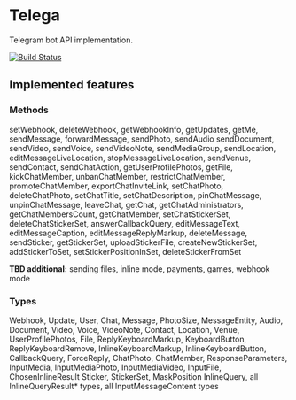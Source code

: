 # Telega
Telegram bot API implementation.

[![Build Status](https://travis-ci.org/nexor/telega.svg?branch=master)](https://travis-ci.org/nexor/telega)

## Implemented features

### Methods

setWebhook, deleteWebhook, getWebhookInfo,
getUpdates, getMe, sendMessage, forwardMessage, sendPhoto, sendAudio
sendDocument, sendVideo, sendVoice, sendVideoNote, sendMediaGroup,
sendLocation, editMessageLiveLocation, stopMessageLiveLocation, sendVenue, sendContact, sendChatAction, getUserProfilePhotos, getFile, kickChatMember,
unbanChatMember, restrictChatMember, promoteChatMember, exportChatInviteLink,
setChatPhoto, deleteChatPhoto, setChatTitle, setChatDescription,
pinChatMessage, unpinChatMessage, leaveChat, getChat,
getChatAdministrators, getChatMembersCount, getChatMember,
setChatStickerSet, deleteChatStickerSet, answerCallbackQuery,
editMessageText, editMessageCaption, editMessageReplyMarkup,
deleteMessage, sendSticker, getStickerSet, uploadStickerFile,
createNewStickerSet, addStickerToSet, setStickerPositionInSet, deleteStickerFromSet

**TBD additional:** sending files, inline mode, payments, games, webhook mode

### Types

Webhook, Update, User, Chat, Message, PhotoSize, MessageEntity, Audio,
Document, Video, Voice,
VideoNote, Contact, Location, Venue, UserProfilePhotos, File,
ReplyKeyboardMarkup, KeyboardButton, ReplyKeyboardRemove,
InlineKeyboardMarkup, InlineKeyboardButton, CallbackQuery,
ForceReply, ChatPhoto, ChatMember, ResponseParameters, InputMedia,
InputMediaPhoto, InputMediaVideo, InputFile, ChosenInlineResult
Sticker, StickerSet, MaskPosition InlineQuery,
all InlineQueryResult* types, all InputMessageContent types
